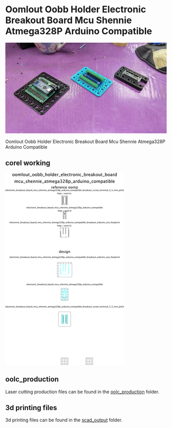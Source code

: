 # Oomlout Oobb Holder Electronic Breakout Board Mcu Shennie Atmega328P Arduino Compatible
[![](image_600.jpg)](image.jpg)













Oomlout Oobb Holder Electronic Breakout Board Mcu Shennie Atmega328P Arduino Compatible  
  



## corel working
![](working_600.png) 


















## oolc_production
Laser cutting production files can be found in the [oolc_production](oolc_production) folder.

## 3d printing files
3d printing files can be found in the [scad_output](scad_output) folder.

